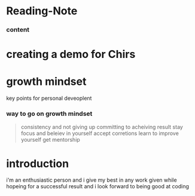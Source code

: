 # Reading-Note
### content
# creating a demo for Chirs
# growth mindset
key points for personal deveoplent
### way to go on growth mindset 
> consistency and not giving up
> committing to acheiving result 
> stay focus and beleiev in yourself
> accept corretions learn to improve yourself 
> get mentorship
# introduction
i'm an enthusiastic person and i give my best in any work given while hopeing for a successful result and i look forward to being good at coding
